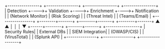 +----------------+     +----------------+     +----------------+     +----------------+
|  Detection     +---->+  Validation    +---->+  Enrichment    +---->+  Notification  |
| (Network Monitor)    | (Risk Scoring) |     | (Threat Intel) |     | (Teams/Email)  |
+----------------+     +--------+-------+     +--------+-------+     +--------+-------+
                                 ▲                      ▲                     │
                                 │                      │                     ▼
                          +------+--------+     +-------+-------+     +-----------------+
                          | Security Rules|     | External DBs  |     | SIEM Integration|
                          | (OWASP/CIS)   |     | (VirusTotal)  |     | (Splunk API)    |
                          +---------------+     +---------------+     +-----------------+